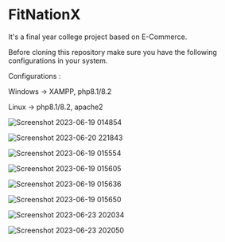 # FitNationX
It's a final year college project based on E-Commerce.

Before cloning this repository make sure you have the following configurations in your system.

Configurations :

Windows -> XAMPP, php8.1/8.2


Linux -> php8.1/8.2, apache2

![Screenshot 2023-06-19 014854](https://github.com/AshutoshSingh47/E-Commerce/assets/67503435/2d7d97c3-0177-46ba-acae-6d0723de3123)



![Screenshot 2023-06-20 221843](https://github.com/AshutoshSingh47/E-Commerce/assets/67503435/f60b1203-0d5a-487c-8128-1ec143b40ee1)



![Screenshot 2023-06-19 015554](https://github.com/AshutoshSingh47/E-Commerce/assets/67503435/b8ff5b98-b669-4f29-8ff0-c2a0f873343d)



![Screenshot 2023-06-19 015605](https://github.com/AshutoshSingh47/E-Commerce/assets/67503435/35677832-622e-4c32-8db3-7f4e2d949504)



![Screenshot 2023-06-19 015636](https://github.com/AshutoshSingh47/E-Commerce/assets/67503435/869ec804-748a-483a-866a-375244890b8d)



![Screenshot 2023-06-19 015650](https://github.com/AshutoshSingh47/E-Commerce/assets/67503435/d3a3bcb7-2755-4006-91a6-5fc856d6de50)



![Screenshot 2023-06-23 202034](https://github.com/AshutoshSingh47/E-Commerce/assets/67503435/09e148bb-5441-45e7-a388-8b39e410c2b5)



![Screenshot 2023-06-23 202050](https://github.com/AshutoshSingh47/E-Commerce/assets/67503435/b0c7edc2-b806-42f7-8f17-9445b6dd4d60)











